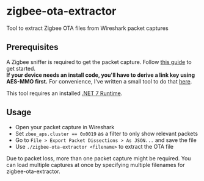 # zigbee-ota-extractor

Tool to extract Zigbee OTA files from Wireshark packet captures

## Prerequisites

A Zigbee sniffer is required to get the packet capture.
Follow [this guide](https://www.zigbee2mqtt.io/advanced/zigbee/04_sniff_zigbee_traffic.html) to get started.  
**If your device needs an install code, you'll have to derive a link key using AES-MMO first.**
For convenience, I've written a small tool to do that [here](https://jsfiddle.net/p7yroctn/).

This tool requires an installed [.NET 7 Runtime](https://dotnet.microsoft.com/en-us/download/dotnet/7.0/runtime).

## Usage

* Open your packet capture in Wireshark
* Set `zbee_aps.cluster == 0x0019` as a filter to only show relevant packets
* Go to `File > Export Packet Dissections > As JSON...` and save the file
* Use `./zigbee-ota-extractor <filename>` to extract the OTA file

Due to packet loss, more than one packet capture might be required. You can load multiple captures at once
by specifying multiple filenames for zigbee-ota-extractor.